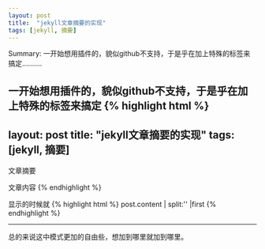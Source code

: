 ```yaml
---
layout: post
title:  "jekyll文章摘要的实现"
tags: [jekyll, 摘要]
---
```


Summary: 一开始想用插件的，貌似github不支持，于是乎在加上特殊的标签来搞定..........


<!--summary-->
一开始想用插件的，貌似github不支持，于是乎在加上特殊的标签来搞定
{% highlight html %}
---
layout: post
title:  "jekyll文章摘要的实现"
tags: [jekyll, 摘要]
---
文章摘要
<!--more-->
文章内容
{% endhighlight %}

显示的时候就
{% highlight html %}
post.content | split:'<!--more-->' |first
{% endhighlight %}

---
总的来说这中模式更加的自由些，想加到哪里就加到哪里。
